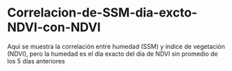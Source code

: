 # Correlacion-de-SSM-dia-excto-NDVI-con-NDVI
Aquí se muestra la correlación entre humedad (SSM) y índice de vegetación (NDVI), pero la humedad es el día exacto del día de NDVI sin promedio de los 5 días anteriores 
